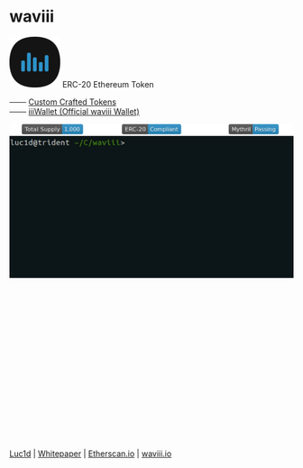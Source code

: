 # waviii
![waviii_logo](Etherscan.io/waviii_logo_small.png) 
ERC-20 Ethereum Token

─── [Custom Crafted Tokens](https://waviii.io)<br />
─── [iiiWallet (Official waviii Wallet)](https://github.com/luc1dLife/iiiWallet)

<p align="left">
<a href="https://etherscan.io/token/0xBA00868912Af1a409F11E9c2B5d3a9376Cb3C2E2"><img src="Etherscan.io/waviii_badges.png"></a><br />
<a href="https://etherscan.io/token/0xBA00868912Af1a409F11E9c2B5d3a9376Cb3C2E2" target="_blank"><img align="left" src="Etherscan.io/waviii.gif"></a>
</p><br />


    - Robust Solidity Libraries
    - Custom ERC-20 & ERC-721 Tokens 
    - Secure & Tested Smart Contracts 
    - Feature Rich Decentralized Apps

     [ERC-20] [ERC-721] [IPFS] [DApps]
[Luc1d](https://waviii.io/) | [Whitepaper](https://github.com/luc1dLife/waviii/blob/master/Whitepaper.md) | [Etherscan.io](https://etherscan.io/token/0xBA00868912Af1a409F11E9c2B5d3a9376Cb3C2E2) | [waviii.io](https://waviii.io/)